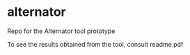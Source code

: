 alternator
==========

Repo for the Alternator tool prototype

To see the results obtained from the tool, consult readme.pdf